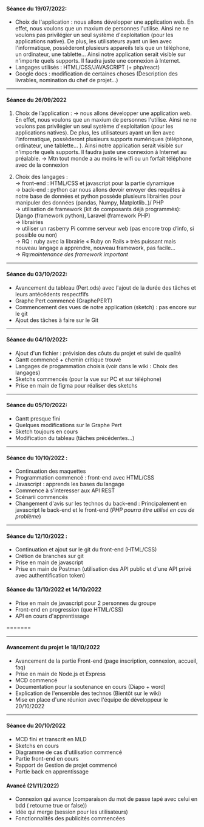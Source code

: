 #### Séance du 19/07/2022: <br>
- Choix de l'application : nous allons développer une application web. En effet,
nous voulons que un maxium de personnes l'utilise. Ainsi ne ne voulons pas privilégier un seul
système d'exploitation (pour les applications native). De plus, les utilisateurs ayant un lien avec 
l'informatique, possèderont plusieurs appareils tels que un téléphone, un ordinateur, une tablette...
Ainsi notre application serait visible sur n'importe quels supports. Il faudra juste une connexion à Internet. <br>
- Langages utilisés : HTML/CSS/JAVASCRIPT (+ php/react)  <br>
- Google docs : modification de certaines choses (Description des livrables, nomination du chef de projet...) <br>

***

#### Séance du 26/09/2022 <br>
1. Choix de l’application :
	→ nous allons développer une application web. En effet, nous voulons que un maxium de personnes l'utilise. Ainsi ne ne voulons pas privilégier un seul système d'exploitation (pour les applications natives). De plus, les utilisateurs ayant un lien avec l'informatique, possèderont plusieurs supports numériques (téléphone,  ordinateur, une tablette… ). Ainsi notre application serait visible sur n'importe quels supports. Il faudra juste une connexion à Internet au préalable. 
	→ Mtn tout monde a au moins le wifi ou un forfait téléphone avec de la connexion

2. Choix des langages : <br>
	→ front-end : HTML/CSS et javascript pour la partie dynamique <br>
	→ back-end : python car nous allons devoir envoyer des requêtes à notre base de données et python possède plusieurs librairies pour manipuler des données (pandas, Numpy, Matplotlib..)/ PHP <br>
	→ utilisation de framework (kit de composants déjà programmés): Django (framework python), Laravel (framework PHP) <br>
	→ librairies <br>
	→ utiliser un rasberry Pi comme serveur web (pas encore trop d’info, si possible ou non) <br>
	→ RQ : ruby avec la librairie « Ruby on Rails » très puissant mais nouveau langage a apprendre, nouveau framework, pas facile… <br>
	→ *Rq:maintenance des framework important* <br>

***

#### Séance du 03/10/2022: <br>
- Avancement du tableau (Pert.ods) avec l'ajout de la durée des tâches et leurs antécédents respectfifs <br>
- Graphe Pert commencé (GraphePERT)    
- Commencement des vues de notre application (sketch) : pas encore sur le git 
- Ajout des tâches à faire sur le Git

***

#### Séance du 04/10/2022: <br>
- Ajout d'un fichier : prévision des côuts du projet et suivi de qualité
- Gantt commencé + chemin critique trouvé
- Langages de progammation choisis (voir dans le wiki : Choix des langages)
- Sketchs commencés (pour la vue sur PC et sur téléphone)
- Prise en main de figma pour réaliser des sketchs 

***

#### Séance du 05/10/2022: <br>
- Gantt presque fini
- Quelques modifications sur le Graphe Pert
- Sketch toujours en cours
- Modification du tableau (tâches précédentes...)

***

#### Séance du 10/10/2022 :
- Continuation des maquettes
- Programmation commencé : front-end avec HTML/CSS
- Javascript : apprends les bases du langage
- Commence à s'interesser aux API REST
- Scénarii commencés
- Changement d'avis sur les technos du back-end : Principalement en javascript le back-end et le front-end (*PHP pourra être utilisé en cas de problème*)

***

#### Séance du 12/10/2022 :
- Continuation et ajout sur le git du front-end (HTML/CSS)
- Crétion de branches sur git
- Prise en main de javascript 
- Prise en main de Postman (utilisation des API public et d'une API privé avec authentification token)


#### Séance du 13/10/2022 et 14/10/2022
- Prise en main de javascript pour 2 personnes du groupe
- Front-end en progression (que HTML/CSS)
- API en cours d'apprentissage 

=======
***

#### Avancement du projet le 18/10/2022 
- Avancement de la partie Front-end (page inscription, connexion, accueil, faq)
- Prise en main de Node.js et Express
- MCD commencé
- Documentation pour la soutenance en cours (Diapo + word)
- Explication de l'ensemble des technos (Bientôt sur le wiki)
- Mise en place d'une réunion avec l'équipe de développeur le 20/10/2022

***

#### Séance du 20/10/2022
- MCD fini et transcrit en MLD
- Sketchs en cours 
- Diagramme de cas d'utilisation commencé
- Partie front-end en cours
- Rapport de Gestion de projet commencé
- Partie back en apprentissage


#### Avancé (21/11/2022)
- Connexion qui avance (comparaison du mot de passe tapé avec celui en bdd ( retourne true or false))
- Idée qui merge (session pour les utilisateurs)
- Fonctionnalités des publicités commencées







